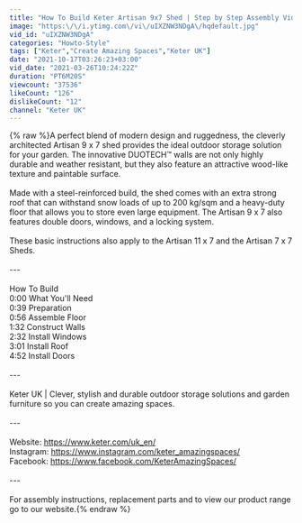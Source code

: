 ```yaml
---
title: "How To Build Keter Artisan 9x7 Shed | Step by Step Assembly Video"
image: "https:\/\/i.ytimg.com\/vi\/uIXZNW3NDgA\/hqdefault.jpg"
vid_id: "uIXZNW3NDgA"
categories: "Howto-Style"
tags: ["Keter","Create Amazing Spaces","Keter UK"]
date: "2021-10-17T03:26:23+03:00"
vid_date: "2021-03-26T10:24:22Z"
duration: "PT6M20S"
viewcount: "37536"
likeCount: "126"
dislikeCount: "12"
channel: "Keter UK"
---
```

{% raw %}A perfect blend of modern design and ruggedness, the cleverly architected Artisan 9 x 7 shed provides the ideal outdoor storage solution for your garden. The innovative DUOTECH™ walls are not only highly durable and weather resistant, but they also feature an attractive wood-like texture and paintable surface. <br /><br />Made with a steel-reinforced build, the shed comes with an extra strong roof that can withstand snow loads of up to 200 kg/sqm and a heavy-duty floor that allows you to store even large equipment. The Artisan 9 x 7 also features double doors, windows, and a locking system.<br /><br />These basic instructions also apply to the Artisan 11 x 7 and the Artisan 7 x 7 Sheds.<br /><br />---<br /><br />How To Build<br />0:00​ What You'll Need<br />0:39​ Preparation<br />0:56​ Assemble Floor<br />1:32​ Construct Walls<br />2:32 Install Windows<br />3:01​ Install Roof<br />4:52​ Install Doors<br /><br />---<br /><br />Keter UK | Clever, stylish and durable outdoor storage solutions and garden furniture so you can create amazing spaces.<br /><br />---<br /><br />Website: <a rel="nofollow" target="blank" href="https://www.keter.com/uk_en/">https://www.keter.com/uk_en/</a><br />Instagram: <a rel="nofollow" target="blank" href="https://www.instagram.com/keter_amazingspaces/">https://www.instagram.com/keter_amazingspaces/</a><br />Facebook: <a rel="nofollow" target="blank" href="https://www.facebook.com/KeterAmazingSpaces/">https://www.facebook.com/KeterAmazingSpaces/</a><br /><br />---<br /><br />For assembly instructions, replacement parts and to view our product range go to our website.{% endraw %}

